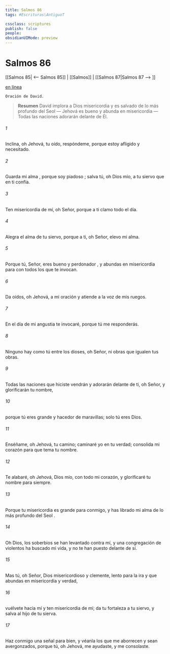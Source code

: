 ```yaml
---
title: Salmos 86
tags: #Escrituras\AntiguoT

cssclass: scriptures
publish: false
people:
obsidianUIMode: preview
---
```


# Salmos 86
[[Salmos 85| <-- Salmos 85]] | [[Salmos]] | [[Salmos 87|Salmos 87 --> ]]

[en línea](https://churchofjesuschrist.org/study/scriptures/ot/ps/86?lang=spa)

```
Oración de David.
```

> __Resumen__
David implora a Dios misericordia y es salvado de lo más profundo del Seol — Jehová es bueno y abunda en misericordia — Todas las naciones adorarán delante de Él.

###### 1 
Inclina, oh Jehová, tu oído, respóndeme,
porque estoy 
afligido
 y necesitado.

###### 2 
Guarda mi 
alma
, porque soy 
piadoso
;
salva tú, oh Dios mío, a tu siervo que en ti confía.

###### 3 
Ten misericordia de mí, oh Señor,
porque a ti clamo todo el día.

###### 4 
Alegra el alma de tu siervo,
porque a ti, oh Señor, elevo mi alma.

###### 5 
Porque tú, Señor, eres bueno y 
perdonador
,
y abundas en misericordia para con todos los que te invocan.

###### 6 
Da oídos, oh Jehová, a mi oración
y atiende a la voz de mis ruegos.

###### 7 
En el día de mi angustia te invocaré,
porque tú me responderás.

###### 8 
Ninguno hay como tú entre los dioses, oh Señor,
ni obras
 que igualen tus obras.

###### 9 
Todas
 las naciones que hiciste vendrán
y adorarán delante de ti, oh Señor,
y glorificarán tu nombre,

###### 10 
porque tú eres grande y hacedor de maravillas;
solo tú eres Dios.

###### 11 
Enséñame, oh Jehová, tu camino; caminaré yo en tu verdad;
consolida mi corazón para que tema tu nombre.

###### 12 
Te alabaré, oh Jehová, Dios mío, con todo mi corazón,
y glorificaré tu nombre para siempre.

###### 13 
Porque tu misericordia es grande para conmigo,
y has 
librado
 mi alma de lo más profundo del 
Seol
.

###### 14 
Oh Dios, los 
soberbios
 se han levantado contra mí,
y una congregación de violentos ha buscado mi vida,
y no te han puesto delante de sí.

###### 15 
Mas tú, oh Señor, Dios 
misericordioso
 y clemente,
lento para la ira y que abundas en 
misericordia
 y verdad,

###### 16 
vuélvete hacia mí y ten misericordia de mí;
da tu fortaleza a tu siervo,
y salva al hijo de tu sierva.

###### 17 
Haz conmigo una señal para bien,
y véanla los que me aborrecen y sean avergonzados,
porque tú, oh Jehová, me ayudaste, y me consolaste.

